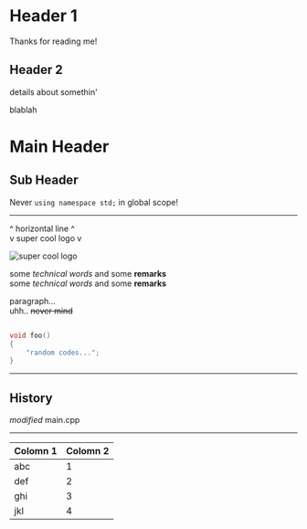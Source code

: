 # Header 1

Thanks for reading me!

## Header 2

details about somethin'

blablah

Main Header
===========
Sub Header
----------

Never `using namespace std;` in global scope!

---
^ horizontal line ^\
v super cool logo v

![super cool logo][super cool logo]

some *technical words* and some **remarks**\
some _technical words_ and some __remarks__

paragraph...\
uhh.. ~~never mind~~

```cpp

void foo()
{
    "random codes...";
}

```
--------------------

## History

_modified_ main.cpp

---------------------

Colomn 1 | Colomn 2
--- | ---
abc | 1
def | 2
ghi | 3
jkl | 4

[super cool logo]: https://upload.wikimedia.org/wikipedia/commons/d/d1/Wikivoyage-Logo-v3-en.svg
